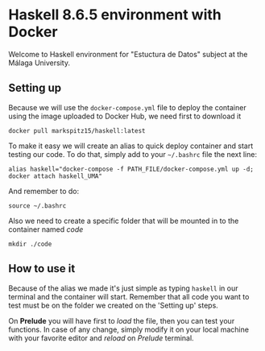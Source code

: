 # Haskell 8.6.5 environment with Docker

Welcome to Haskell environment for "Estuctura de Datos" subject at the Málaga University.

## Setting up

Because we will use the `docker-compose.yml` file to deploy the container using the image uploaded to Docker Hub, we need first to download it

`docker pull markspitz15/haskell:latest`

To make it easy we will create an alias to quick deploy container and start testing our code. To do that, simply add to your `~/.bashrc` file the next line:

`alias haskell="docker-compose -f PATH_FILE/docker-compose.yml up -d; docker attach haskell_UMA"`

And remember to do:

 `source ~/.bashrc`

Also we need to create a specific folder that will be mounted in to the container named *code*

`mkdir ./code`

## How to use it

Because of the alias we made it's just simple as typing `haskell` in our terminal and the container will start. Remember that all code you want to test must be on the folder we created on the 'Setting up' steps.

On **Prelude** you will have first to *load* the file, then you can test your functions. In case of any change, simply modify it on your local machine with your favorite editor and *reload* on *Prelude* terminal.